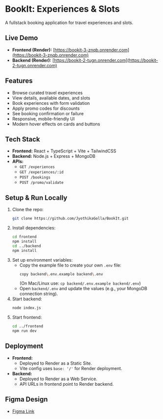 # BookIt: Experiences & Slots

A fullstack booking application for travel experiences and slots.

## Live Demo
- **Frontend (Render):** [https://bookit-3-znqb.onrender.com](https://bookit-3-znqb.onrender.com)
- **Backend (Render):** [https://bookit-2-tugn.onrender.com](https://bookit-2-tugn.onrender.com)

## Features
- Browse curated travel experiences
- View details, available dates, and slots
- Book experiences with form validation
- Apply promo codes for discounts
- See booking confirmation or failure
- Responsive, mobile-friendly UI
- Modern hover effects on cards and buttons

## Tech Stack
- **Frontend:** React + TypeScript + Vite + TailwindCSS
- **Backend:** Node.js + Express + MongoDB
- **APIs:**
  - `GET /experiences`
  - `GET /experiences/:id`
  - `POST /bookings`
  - `POST /promo/validate`

## Setup & Run Locally
1. Clone the repo:
   ```sh
   git clone https://github.com/JyothikaGolla/BookIt.git
   ```
2. Install dependencies:
   ```sh
   cd frontend
   npm install
   cd ../backend
   npm install
   ```
3. Set up environment variables:
   - Copy the example file to create your own `.env` file:
     ```sh
     copy backend\.env.example backend\.env
     ```
     (On Mac/Linux use: `cp backend/.env.example backend/.env`)
   - Open `backend/.env` and update the values (e.g., your MongoDB connection string).
4. Start backend:
   ```sh
   node index.js
   ```
5. Start frontend:
   ```sh
   cd ../frontend
   npm run dev
   ```

## Deployment
- **Frontend:**
   - Deployed to Render as a Static Site.
   - Vite config uses `base: '/'` for Render deployment.
- **Backend:**
   - Deployed to Render as a Web Service.
   - API URLs in frontend point to Render backend.

## Figma Design
- [Figma Link](https://www.figma.com/design/8X6E1Ev8YdtZ3erV0Iifvb/HD-booking?node-id=01&p=f&t=K4scwnxfIHmfbb2a-0)
